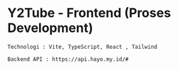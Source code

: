 # Y2Tube - Frontend (Proses Development)
`Technologi : Vite, TypeScript, React , Tailwind`

`Backend API : https://api.hayo.my.id/#`
